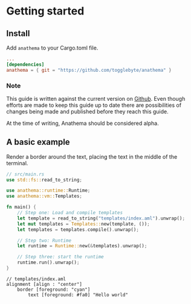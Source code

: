 # Getting started

## Install
Add `anathema` to your Cargo.toml file.

```toml
...
[dependencies]
anathema = { git = "https://github.com/togglebyte/anathema" }
```

### Note

This guide is written against the current version on [Github](https://github.com/togglebyte/anathema). 
Even though efforts are made to keep this guide up to date there are
possibilities of changes being made and published before they reach
this guide.

At the time of writing, Anathema should be considered alpha.

## A basic example

Render a border around the text, placing the text in the middle of the
terminal.

```rust
// src/main.rs
use std::fs::read_to_string;

use anathema::runtime::Runtime;
use anathema::vm::Templates;

fn main() {
    // Step one: Load and compile templates
    let template = read_to_string("templates/index.aml").unwrap();
    let mut templates = Templates::new(template, ());
    let templates = templates.compile().unwrap();

    // Step two: Runtime
    let runtime = Runtime::new(&templates).unwrap();

    // Step three: start the runtime
    runtime.run().unwrap();
}
```

```
// templates/index.aml
alignment [align : "center"]
    border [foreground: "cyan"]
        text [foreground: #fa0] "Hello world"
```
